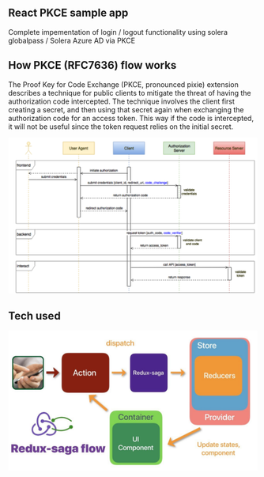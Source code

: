 ## React PKCE sample app

Complete impementation of login / logout functionality using solera globalpass / Solera Azure AD via PKCE


## How PKCE (RFC7636) flow works

The Proof Key for Code Exchange (PKCE, pronounced pixie) extension describes a technique for public clients to mitigate the threat of having the authorization code intercepted. The technique involves the client first creating a secret, and then using that secret again when exchanging the authorization code for an access token. This way if the code is intercepted, it will not be useful since the token request relies on the initial secret.


![PKCE Flow](flow.PNG)




## Tech used

![Redux Saga](redux_saga.jpeg)